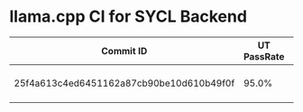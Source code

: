 # llama.cpp CI for SYCL Backend

|Commit ID|UT PassRate|Warn|Date|Author|Log|
|-|-|-|-|-|-|
| 25f4a613c4ed6451162a87cb90be10d610b49f0f|95.0%|-1|2024-03-28 08:55:24|Neo Zhang Jianyu <jianyu.zhang@intel.com>|[log](./ci_log/llama.cpp/log)|
